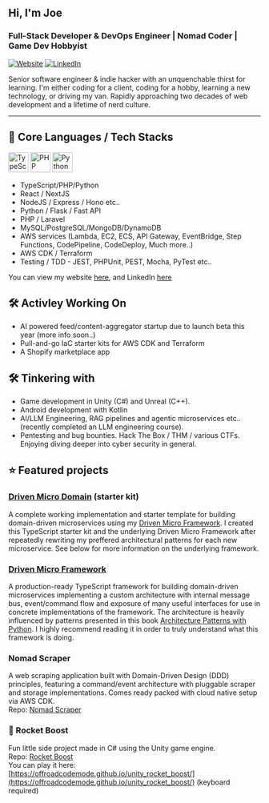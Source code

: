 ## Hi, I'm Joe

### Full-Stack Developer & DevOps Engineer | Nomad Coder | Game Dev Hobbyist  
[![Website](https://img.shields.io/website?url=https%3A%2F%2Fnomad-code.dev&style=flat-square)](https://nomad-code.dev)
[![LinkedIn](https://img.shields.io/badge/LinkedIn-Connect-blue?style=flat-square&logo=linkedin)](https://www.linkedin.com/in/nomad-joe/)

Senior software engineer & indie hacker with an unquenchable thirst for learning. I'm either coding for a client, coding for a hobby, learning a new technology, or driving my van. Rapidly approaching two decades of web development and a lifetime of nerd culture.

---

## 💪 Core Languages / Tech Stacks

<img src="https://cdn.simpleicons.org/typescript/3178C6/white" alt="TypeScript" width="40"/> <img src="https://cdn.simpleicons.org/php/777BB4/white" alt="PHP" width="40"/> <img src="https://cdn.simpleicons.org/python/3776AB/white" alt="Python" width="40"/>

- TypeScript/PHP/Python
- React / NextJS
- NodeJS / Express / Hono etc..
- Python / Flask / Fast API
- PHP / Laravel
- MySQL/PostgreSQL/MongoDB/DynamoDB
- AWS services (Lambda, EC2, ECS, API Gateway, EventBridge, Step Functions, CodePipeline, CodeDeploy, Much more..)
- AWS CDK / Terraform
- Testing / TDD - JEST, PHPUnit, PEST, Mocha, PyTest etc..

You can view my website [here](https://nomad-code.dev), and LinkedIn [here](https://www.linkedin.com/in/nomad-joe/)

## 🛠️ Activley Working On

- AI powered feed/content-aggregator startup due to launch beta this year (more info soon..)
- Pull-and-go IaC starter kits for AWS CDK and Terraform
- A Shopify marketplace app

## 🛠️ Tinkering with
- Game development in Unity (C#) and Unreal (C++).
- Android development with Kotlin
- AI/LLM Engineering, RAG pipelines and agentic microservices etc.. (recently completed an LLM engineering course).
- Pentesting and bug bounties. Hack The Box / THM / various CTFs. Enjoying diving deeper into cyber security in general.

## ⭐ Featured projects

### [Driven Micro Domain](https://github.com/OffRoadCodeMode/driven-micro-domain) (starter kit) 
A complete working implementation and starter template for building domain-driven microservices using my [Driven Micro Framework](https://github.com/OffRoadCodeMode/driven-micro-framework). I created this TypeScript starter kit and the underlying Driven Micro Framework after repeatedly rewriting my preffered architectural patterns for each new microservice. See below for more information on the underlying framework.

### [Driven Micro Framework](https://github.com/OffRoadCodeMode/driven-micro-framework)
A production-ready TypeScript framework for building domain-driven microservices implementing a custom architecture with internal message bus, event/command flow and exposure of many useful interfaces for use in concrete implementations of the framework. The architecture is heavily influenced by patterns presented in this book [Architecture Patterns with Python](https://www.amazon.co.uk/Enterprise-Architecture-Patterns-Python-Adapters/dp/1492052205). I highly recommend reading it in order to truly understand what this framework is doing.

### Nomad Scraper
A web scraping application built with Domain-Driven Design (DDD) principles, featuring a command/event architecture with pluggable scraper and storage implementations. Comes ready packed with cloud native setup via AWS CDK.  
Repo: [Nomad Scraper](https://github.com/OffRoadCodeMode/nomad_scraper)

### 🚀 Rocket Boost
Fun little side project made in C# using the Unity game engine.  
Repo: [Rocket Boost](https://github.com/OffRoadCodeMode/unity_rocket_boost)  
You can play it here: [https://offroadcodemode.github.io/unity_rocket_boost/](https://offroadcodemode.github.io/unity_rocket_boost/) (keyboard required)  

